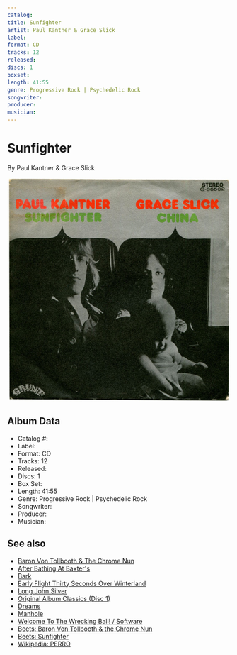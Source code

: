 ```yaml
---
catalog: 
title: Sunfighter
artist: Paul Kantner & Grace Slick
label: 
format: CD
tracks: 12
released: 
discs: 1
boxset: 
length: 41:55
genre: Progressive Rock | Psychedelic Rock
songwriter: 
producer: 
musician: 
---
```


# Sunfighter

By Paul Kantner & Grace Slick

![](../../assets/cdcovers/Paul_Kantner_and_Grace_Slick-Sunfighter.png)

## Album Data

- Catalog #: 
- Label: 
- Format: CD
- Tracks: 12
- Released: 
- Discs: 1
- Box Set: 
- Length: 41:55
- Genre: Progressive Rock | Psychedelic Rock
- Songwriter: 
- Producer: 
- Musician: 


## See also

- [Baron Von Tollbooth & The Chrome Nun](Baron_Von_Tollbooth_and_The_Chrome_Nun.md)
- [After Bathing At Baxter's](../Jefferson_Airplane/After_Bathing_At_Baxters.md)
- [Bark](../Jefferson_Airplane/Bark.md)
- [Early Flight Thirty Seconds Over Winterland](../Jefferson_Airplane/Early_Flight_Thirty_Seconds_Over_Winterland.md)
- [Long John Silver](../Jefferson_Airplane/Long_John_Silver.md)
- [Original Album Classics (Disc 1)](../Jefferson_Airplane/Original_Album_Classics_Disc_1.md)
- [Dreams](../Grace_Slick/Dreams.md)
- [Manhole](../Grace_Slick/Manhole.md)
- [Welcome To The Wrecking Ball! / Software](../Grace_Slick/Welcome_To_The_Wrecking_Ball!-Software_Two_Lps_On_One_Cd.md)
- [Beets: Baron Von Tollbooth & the Chrome Nun](../../Beets/Paul_Kantner_and_Grace_Slick/Baron_Von_Tollbooth_and_the_Chrome_Nun.md)
- [Beets: Sunfighter](../../Beets/Paul_Kantner_and_Grace_Slick/Sunfighter.md)
- [Wikipedia: PERRO](https://en.wikipedia.org/wiki/The_Planet_Earth_Rock_and_Roll_Orchestra)
